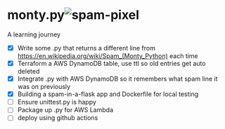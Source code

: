 monty.py![spam-pixel](https://user-images.githubusercontent.com/26765594/153971469-31c2adb2-2f71-4003-997e-728b9b4ecd4c.gif)
========


A learning journey
- [X] Write some .py that returns a different line from https://en.wikipedia.org/wiki/Spam_(Monty_Python) each time
- [X] Terraform a AWS DynamoDB table, use ttl so old entries get auto deleted
- [X] Integrate .py with AWS DynamoDB so it remembers what spam line it was on previously
- [X] Building a spam-in-a-flask app and Dockerfile for local testing
- [ ] Ensure unittest.py is happy
- [ ] Package up .py for AWS Lambda
- [ ] deploy using github actions
